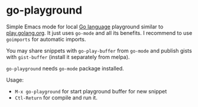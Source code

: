 # go-playground

Simple Emacs mode for local [Go language](http://golang.org) playground similar
to [play.golang.org](http://play.golang.org). It just uses `go-mode` and all its benefits.
I recommend to use `goimports` for
automatic imports.

You may share snippets with `go-play-buffer` from `go-mode`
and publish gists with `gist-buffer` (install it separately from melpa).

`go-playground` needs `go-mode` package installed.

Usage:

* `M-x go-playground` for start playground buffer for new snippet
* `Ctl-Return` for compile and run it.
